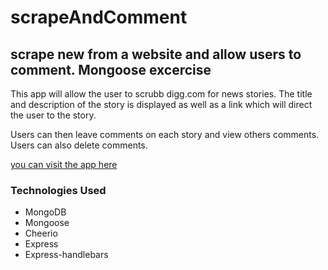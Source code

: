 # scrapeAndComment
## scrape new from a website and allow users to comment. Mongoose excercise

This app will allow the user to scrubb digg.com for news stories. The title and description of the story is displayed as well as a link which will direct the user to the story.

Users can then leave comments on each story and view others comments. Users can also delete comments.

[you can visit the app here](https://scrub-and-comment-hw.herokuapp.com/)


### Technologies Used
* MongoDB
* Mongoose
* Cheerio
* Express
* Express-handlebars




